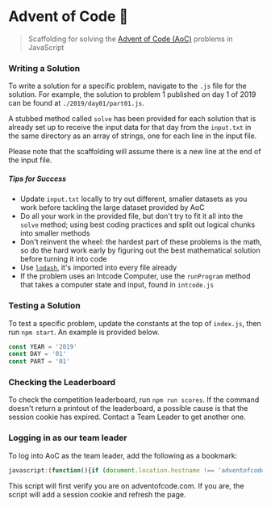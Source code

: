 # Advent of Code 🎄

> Scaffolding for solving the [Advent of Code (AoC)](https://adventofcode.com) problems in JavaScript

### Writing a Solution

To write a solution for a specific problem, navigate to the `.js` file for the solution. For example, the solution to problem 1 published on day 1 of 2019 can be found at `./2019/day01/part01.js`.

A stubbed method called `solve` has been provided for each solution that is already set up to receive the input data for that day from the `input.txt` in the same directory as an array of strings, one for each line in the input file.

Please note that the scaffolding will assume there is a new line at the end of the input file.

##### Tips for Success

* Update `input.txt` locally to try out different, smaller datasets as you work before tackling the large dataset provided by AoC
* Do all your work in the provided file, but don't try to fit it all into the `solve` method; using best coding practices and split out logical chunks into smaller methods
* Don't reinvent the wheel: the hardest part of these problems is the math, so do the hard work early by figuring out the best mathematical solution before turning it into code
* Use [`lodash`](https://lodash.com/docs/4.17.15), it's imported into every file already
* If the problem uses an Intcode Computer, use the `runProgram` method that takes a computer state and input, found in `intcode.js`

### Testing a Solution

To test a specific problem, update the constants at the top of `index.js`, then run `npm start`. An example is provided below.

```js
const YEAR = '2019'
const DAY = '01'
const PART = '01'
```

### Checking the Leaderboard

To check the competition leaderboard, run `npm run scores`. If the command doesn't return a printout of the leaderboard, a possible cause is that the session cookie has expired. Contact a Team Leader to get another one.

### Logging in as our team leader

To log into AoC as the team leader, add the following as a bookmark:

```javascript
javascript:(function(){if (document.location.hostname !== 'adventofcode.com') {alert('Go to adventofcode.com first');} else {document.cookie = 'session=REDACTED'; window.location.reload();}})()
```

This script will first verify you are on adventofcode.com. If you are, the script will add a session cookie and refresh the page.
